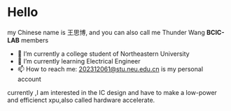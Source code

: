 # Hello
my Chinese name is 王思博, and you can also call me Thunder Wang
**BCIC-LAB** members
- 🔭 I’m currently a college student of Northeastern University
- 🌱 I’m currently learning Electrical Engineer
- 📫 How to reach me: 202312061@stu.neu.edu.cn is my personal account


currently ,I am interested in the IC design and have to make a low-power and efficienct xpu,also called hardware accelerate.
